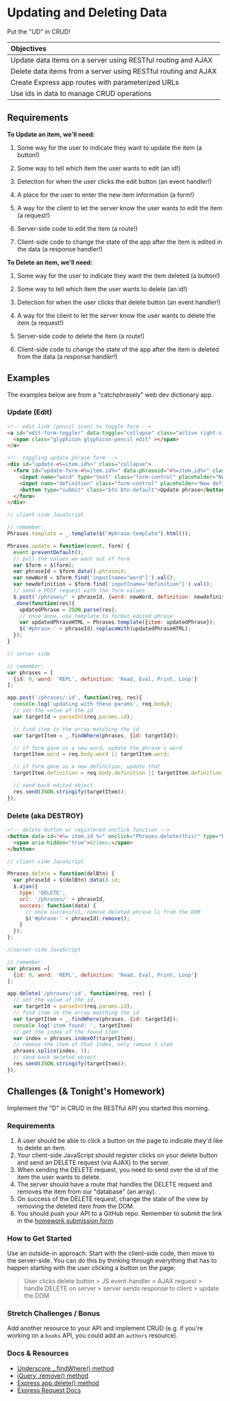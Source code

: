 # Updating and Deleting Data

Put the "UD" in CRUD!

| Objectives |
| :--- |
| Update data items on a server using RESTful routing and AJAX |
| Delete data items from a server using RESTful routing and AJAX |
| Create Express app routes with parameterized URLs |
| Use ids in data to manage CRUD operations |

## Requirements

**To Update an item, we'll need:**

1. Some way for the user to indicate they want to update the item (a button!)

2. Some way to tell which item the user wants to edit (an id!)

3. Detection for when the user clicks the edit button (an event handler!)

4. A place for the user to enter the new item information (a form!)

5. A way for the client to let the server know the user wants to edit the item (a request!)

6. Server-side code to edit the item (a route!)

7. Client-side code to change the state of the app after the item is edited in the data (a response handler!)

**To Delete an item, we'll need:**

1. Some way for the user to indicate they want the item deleted (a button!)

2. Some way to tell which item the user wants to delete (an id!)

3. Detection for when the user clicks that delete button (an event handler!)

4. A way for the client to let the server know the user wants to delete the item (a request!)

5. Server-side code to delete the item (a route!)

6. Client-side code to change the state of the app after the item is deleted from the data (a response handler!)

## Examples

The examples below are from a "catchphrasely" web dev dictionary app.

### Update (Edit)

```html
<!-- edit link (pencil icon) to toggle form -->
<a id="edit-form-toggler" data-toggle="collapse" class="active right-side" data-target="#update-<%=item.id%>" >
  <span class="glyphicon glyphicon-pencil edit" ></span>
</a>

<!-- toggling update phrase form -->
<div id="update-<%=item.id%>" class="collapse">
  <form id="update-form-<%=item.id%>" data-phraseid="<%=item.id%>" class="form-inline" onsubmit="Phrases.update(event, this)">
    <input name="word" type="text" class="form-control" placeholder="New word?">
    <input name="definition" class="form-control" placeholder="New definition?">
    <button type="submit" class="btn btn-default">Update phrase</button>
  </form>
</div>
```

```js
// client-side JavaScript

// remember:
Phrases.template = _.template($("#phrase-template").html());

Phrases.update = function(event, form) {
  event.preventDefault();
  // pull the values we want out of form
  var $form = $(form);
  var phraseId = $form.data().phraseid;
  var newWord = $form.find('input[name="word"]').val();
  var newdefinition = $form.find('input[name="definition"]').val();
  // send a POST request with the form values
  $.post('/phrases/' + phraseId, {word: newWord, definition: newdefinition})
  .done(function(res){
    updatedPhrase = JSON.parse(res);
    // once done, use template to format edited phrase
    var updatedPhraseHTML = Phrases.template({item: updatedPhrase});
    $('#phrase-' + phraseId).replaceWith(updatedPhraseHTML);
  });
}

```

```js
// server side

// remember:
var phrases = [
  {id: 0, word: 'REPL', definition: 'Read, Eval, Print, Loop'}
];

app.post('/phrases/:id', function(req, res){
  console.log('updating with these params', req.body);
  // set the value of the id
  var targetId = parseInt(req.params.id);

  // find item in the array matching the id
  var targetItem = _.findWhere(phrases, {id: targetId});

  // if form gave us a new word, update the phrase's word
  targetItem.word = req.body.word || targetItem.word;

  // if form gave us a new definition, update that
  targetItem.definition = req.body.definition || targetItem.definition;

  // send back edited object
  res.send(JSON.stringify(targetItem));
});
```

### Delete (aka DESTROY)

```html
<!-- delete button w/ registered onclick function -->
<button data-id="<%= item.id %>" onclick="Phrases.delete(this)" type="button" class="close right-side" aria-label="Close">
  <span aria-hidden="true">&times;</span>
</button>
```

```js
// client-side JavaScript

Phrases.delete = function(delBtn) {
  var phraseId = $(delBtn).data().id;
  $.ajax({
    type: 'DELETE',
    url: '/phrases/' + phraseId,
    success: function(data) {
      // once successful, remove deleted phrase li from the DOM
      $('#phrase-' + phraseId).remove();
    }
  });
};
```

```js
//server-side JavaScript

// remember:
var phrases =[
  {id: 0, word: 'REPL', definition: 'Read, Eval, Print, Loop'}
];

app.delete('/phrases/:id', function(req, res) {
  // set the value of the id
  var targetId = parseInt(req.params.id);
  // find item in the array matching the id
  var targetItem = _.findWhere(phrases, {id: targetId});
  console.log('item found: ', targetItem)
  // get the index of the found item
  var index = phrases.indexOf(targetItem);
  // remove the item at that index, only remove 1 item
  phrases.splice(index, 1);
  // send back deleted object
  res.send(JSON.stringify(targetItem));
});
```

## Challenges (& Tonight's Homework)

Implement the "D" in CRUD in the RESTful API you started this morning.

### Requirements

1. A user should be able to click a button on the page to indicate they'd like to delete an item.
2. Your client-side JavaScript should register clicks on your delete button and send an DELETE request (via AJAX) to the server.
3. When sending the DELETE request, you need to send over the id of the item the user wants to delete.
4. The server should have a route that handles the DELETE request and removes the item from our "database" (an array).
5. On success of the DELETE request, change the state of the view by removing the deleted item from the DOM.
6. You should push your API to a GitHub repo. Remember to submit the link in the <a href="https://docs.google.com/a/generalassemb.ly/forms/d/14rNXnDaq5X5Rvda-1BRZCl9YmkOoZzf7oxGBEZG_YJE/viewform" target="_blank">homework submission form</a>.

### How to Get Started

Use an outside-in approach. Start with the client-side code, then move to the server-side. You can do this by thinking through everything that has to happen starting with the user clicking a button on the page:

> User clicks delete button > JS event-handler > AJAX request > handle DELETE on server > server sends response to client > update the DOM

### Stretch Challenges / Bonus

Add another resource to your API and implement CRUD (e.g. if you're working on a `books` API, you could add an `authors` resource).

### Docs & Resources

* <a href="http://underscorejs.org/#findWhere" target="_blank">Underscore _.findWhere() method</a>
* <a href="https://api.jquery.com/remove" target="_blank">jQuery .remove() method</a>
* <a href="http://expressjs.com/api.html#app.delete.method" target="_blank">Express app.delete() method</a>
* <a href="http://expressjs.com/api.html#req" target="_blank">Express Request Docs</a>

